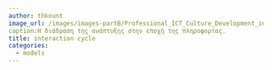 ```yaml
---
author: thkount
image_url: /images/images-partB/Professional_ICT_Culture_Development_in_the_knowledge_society.png
caption:Η διάδραση της ανάπτυξης στην εποχή της πληροφορίας.
title: interaction cycle
categories:
  - models
---
```


